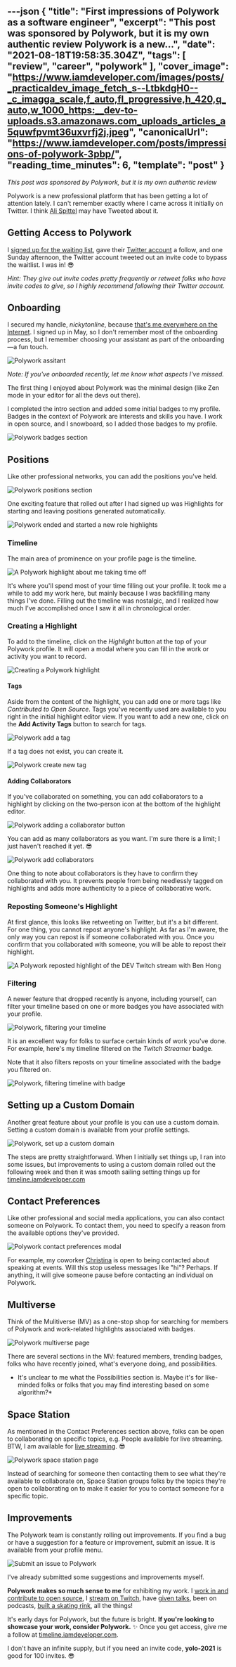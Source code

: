 ---json
{
  "title": "First impressions of Polywork as a software engineer",
  "excerpt": "This post was sponsored by Polywork, but it is my own authentic review  Polywork is a new...",
  "date": "2021-08-18T19:58:35.304Z",
  "tags": [
    "review",
    "career",
    "polywork"
  ],
  "cover_image": "https://www.iamdeveloper.com/images/posts/_practicaldev_image_fetch_s--LtbkdgH0--_c_imagga_scale,f_auto,fl_progressive,h_420,q_auto,w_1000_https:__dev-to-uploads.s3.amazonaws.com_uploads_articles_a5quwfpvmt36uxvrfj2j.jpeg",
  "canonicalUrl": "https://www.iamdeveloper.com/posts/impressions-of-polywork-3pbp/",
  "reading_time_minutes": 6,
  "template": "post"
}
---

*This post was sponsored by Polywork, but it is my own authentic review*

Polywork is a new professional platform that has been getting a lot of attention lately. I can't remember exactly where I came across it initially on Twitter. I think [Ali Spittel](https://twitter.com/ASpittel) may have Tweeted about it.

## Getting Access to Polywork

I [signed up for the waiting list](https://www.polywork.com/users/sign_up), gave their [Twitter account](https://twitter.com/PolyworkHQ) a follow, and one Sunday afternoon, the Twitter account tweeted out an invite code to bypass the waitlist. I was in! 😎

*Hint: They give out invite codes pretty frequently or retweet folks who have invite codes to give, so I highly recommend following their Twitter account.*

## Onboarding

I secured my handle, *nickytonline*, because [that's me everywhere on the Internet](https://www.iamdeveloper.com/pages/social/). I signed up in May, so I don't remember most of the onboarding process, but I remember choosing your assistant as part of the onboarding—a fun touch.

![Polywork assitant](https://www.iamdeveloper.com/images/posts/_uploads_articles_hoaz3ladpk05d9endst0.png)

*Note: If you've onboarded recently, let me know what aspects I've missed.*

The first thing I enjoyed about Polywork was the minimal design (like Zen mode in your editor for all the devs out there).

I completed the intro section and added some initial badges to my profile. Badges in the context of Polywork are interests and skills you have. I work in open source, and I snowboard, so I added those badges to my profile.

![Polywork badges section](https://www.iamdeveloper.com/images/posts/_uploads_articles_bwyf96wnsevx9juwoe7a.png)

## Positions

Like other professional networks, you can add the positions you've held.

![Polywork positions section](https://www.iamdeveloper.com/images/posts/_uploads_articles_wmqggolywg2d1sm3ubu5.png)

One exciting feature that rolled out after I had signed up was Highlights for starting and leaving positions generated automatically.

![Polywork ended and started a new role highlights](https://www.iamdeveloper.com/images/posts/_uploads_articles_k3994nynfjawd5cwl5iw.png) 

### Timeline

The main area of prominence on your profile page is the timeline.

![A Polywork highlight about me taking time off](https://www.iamdeveloper.com/images/posts/_uploads_articles_p27njvml14ijk8zkmcmz.png)

It's where you'll spend most of your time filling out your profile. It took me a while to add my work here, but mainly because I was backfilling many things I've done. Filling out the timeline was nostalgic, and I realized how much I've accomplished once I saw it all in chronological order.

### Creating a Highlight

To add to the timeline, click on the *Highlight* button at the top of your Polywork profile. It will open a modal where you can fill in the work or activity you want to record.

![Creating a Polywork highlight](https://www.iamdeveloper.com/images/posts/_uploads_articles_1v4e0m9pa4y1or766tcy.png)

#### Tags

Aside from the content of the highlight, you can add one or more tags like *Contributed to Open Source*. Tags you've recently used are available to you right in the initial highlight editor view. If you want to add a new one, click on the **Add Activity Tags** button to search for tags.

![Polywork add a tag](https://www.iamdeveloper.com/images/posts/_uploads_articles_bdbbeyyzc4csct3re9db.png)

If a tag does not exist, you can create it.

![Polywork create new tag](https://www.iamdeveloper.com/images/posts/_uploads_articles_wo8bormdpemvme4ctchx.png)
 
#### Adding Collaborators

If you've collaborated on something, you can add collaborators to a highlight by clicking on the two-person icon at the bottom of the highlight editor.

![Polywork adding a collaborator button](https://www.iamdeveloper.com/images/posts/_uploads_articles_1dd0mrd7z9bjh352ptdr.png)

You can add as many collaborators as you want. I'm sure there is a limit; I just haven't reached it yet. 😎

![Polywork add collaborators](https://www.iamdeveloper.com/images/posts/_uploads_articles_ayczagfav0fuz2mzhp33.png)

One thing to note about collaborators is they have to confirm they collaborated with you. It prevents people from being needlessly tagged on highlights and adds more authenticity to a piece of collaborative work.

### Reposting Someone's Highlight

At first glance, this looks like retweeting on Twitter, but it's a bit different. For one thing, you cannot repost anyone's highlight. As far as I'm aware, the only way you can repost is if someone collaborated with you. Once you confirm that you collaborated with someone, you will be able to repost their highlight.

![A Polywork reposted highlight of the DEV Twitch stream with Ben Hong](https://www.iamdeveloper.com/images/posts/_uploads_articles_17rxhti3wp0zp2l2915e.png)

### Filtering

A newer feature that dropped recently is anyone, including yourself, can filter your timeline based on one or more badges you have associated with your profile.

![Polywork, filtering your timeline](https://www.iamdeveloper.com/images/posts/_uploads_articles_3odk7f4cmxm45bcq2np7.png)

It is an excellent way for folks to surface certain kinds of work you've done. For example, here's my timeline filtered on the *Twitch Streamer* badge.

Note that it also filters reposts on your timeline associated with the badge you filtered on.

![Polywork, filtering timeline with badge](https://www.iamdeveloper.com/images/posts/_uploads_articles_weeqa2jg82w1mha7jxe2.png)

## Setting up a Custom Domain

Another great feature about your profile is you can use a custom domain. Setting a custom domain is available from your profile settings.

![Polywork, set up a custom domain](https://www.iamdeveloper.com/images/posts/_uploads_articles_2cttxmz8boembroh3ypb.png)

The steps are pretty straightforward. When I initially set things up, I ran into some issues, but improvements to using a custom domain rolled out the following week and then it was smooth sailing setting things up for [timeline.iamdeveloper.com](https://timeline.iamdeveloper.com)

## Contact Preferences
Like other professional and social media applications, you can also contact someone on Polywork. To contact them, you need to specify a reason from the available options they've provided.

![Polywork contact preferences modal](https://www.iamdeveloper.com/images/posts/_uploads_articles_xhltgezs5akylwspnvyi.png)

For example, my coworker [Christina](https://www.polywork.com/cgorton) is open to being contacted about speaking at events. Will this stop useless messages like "hi"? Perhaps. If anything, it will give someone pause before contacting an individual on Polywork.

## Multiverse
Think of the Mulitiverse (MV) as a one-stop shop for searching for members of Polywork and work-related highlights associated with badges.

![Polywork multiverse page](https://www.iamdeveloper.com/images/posts/_uploads_articles_dmvsd3klg67x8ty5rj3w.png)

There are several sections in the MV: featured members, trending badges, folks who have recently joined, what's everyone doing, and possibilities.

* It's unclear to me what the Possibilities section is. Maybe it's for like-minded folks or folks that you may find interesting based on some algorithm?*

## Space Station
As mentioned in the Contact Preferences section above, folks can be open to collaborating on specific topics, e.g. People available for live streaming. BTW, I am available for [live streaming](https://www.iamdeveloper.com/pages/live-coding/). 😎

![Polywork space station page](https://www.iamdeveloper.com/images/posts/_uploads_articles_prvxn4um6ka0pfs3owmg.png)
 
Instead of searching for someone then contacting them to see what they're available to collaborate on, Space Station groups folks by the topics they're open to collaborating on to make it easier for you to contact someone for a specific topic.

## Improvements
The Polywork team is constantly rolling out improvements. If you find a bug or have a suggestion for a feature or improvement, submit an issue. It is available from your profile menu.

![Submit an issue to Polywork](https://www.iamdeveloper.com/images/posts/_uploads_articles_lj7r7de2xg0s4z7eesf4.png) 

I've already submitted some suggestions and improvements myself.

**Polywork makes so much sense to me** for exhibiting my work. I [work in and contribute to open source](https://www.polywork.com/nickytonline?badges%5B%5D=Open+Source), I [stream on Twitch](https://www.polywork.com/nickytonline/highlights/af1934a2-8130-457c-9734-3cc6c5e446b3), have [given talks](https://www.polywork.com/nickytonline/highlights/2c5da615-0aef-4494-bc63-f76da0ac3402), been on podcasts, [built a skating rink](https://www.polywork.com/nickytonline/highlights/a6be8320-1f80-4184-a38f-3dc9cba1eca0), all the things! 

It's early days for Polywork, but the future is bright. **If you're looking to showcase your work, consider Polywork.** ✨  Once you get access, give me a follow at [timeline.iamdeveloper.com](https://timeline.iamdeveloper.com).

I don't have an infinite supply, but if you need an invite code, **yolo-2021** is good for 100 invites. 😎
